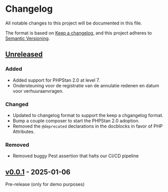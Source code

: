 # Changelog

All notable changes to this project will be documented in this file.

The format is based on [Keep a changelog](https://keepachangelog.com/en/1.1.0),
and this project adheres to [Semantic Versioning](https://semver.org/spec/v2.0.0.html).

## [Unreleased](https://github.com/sijot-turnhout/verhuursportaal/compare/v0.0.1...0.x)

### Added

- Added support for PHPStan 2.0 at level 7.
- Ondersteuning voor de registratie van de annulatie redenen en datum voor verhuuraanvragen.

### Changed

- Updated to changelog format to support the keep a chgangelog format.
- Bump a couple composer to start the PHPStan 2.0 adoption.
- Removed the `@deprecated` declarations in the docblocks in favor of PHP Attributes.

### Removed

- Removed buggy Pest assertion that halts our CI/CD pipeline

## [v0.0.1](https://github.com/sijot-turnhout/verhuursportaal/compare/v0.0.1...v0.0.1) - 2025-01-06

Pre-release (only for demo purposes)
